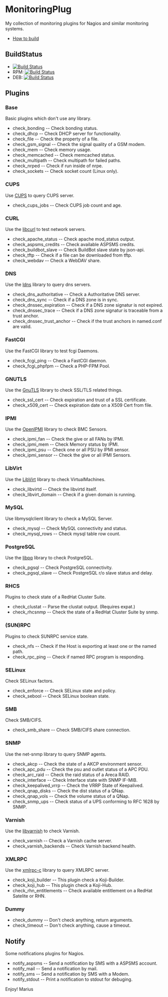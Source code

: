 # MonitoringPlug


My collection of monitoring plugins for Nagios and similar monitoring systems.

* [How to build](https://github.com/MonitoringPlug/monitoringplug/wiki/HowToBuild)

## BuildStatus

 * [![Build Status](https://jenkins.durchmesser.ch/job/monitoringplug/badge/icon)](https://jenkins.durchmesser.ch/job/monitoringplug/)
  * RPM: [![Build Status](https://jenkins.durchmesser.ch/job/dist-rpm/badge/icon)](https://jenkins.durchmesser.ch/job/dist-rpm/)
  * DEB: [![Build Status](https://jenkins.durchmesser.ch/job/deb-bin/badge/icon)](https://jenkins.durchmesser.ch/job/deb-bin/)

## Plugins

### Base

Basic plugins which don't use any library.

*  check_bonding -- Check bonding status.
*  check_dhcp -- Check DHCP server for functionality.
*  check_file -- Check the property of a file.
*  check_gsm_signal -- Check the signal quality of a GSM modem.
*  check_mem -- Check memory usage.
*  check_memcached -- Check memcached status.
*  check_multipath -- Check multipath for failed paths.
*  check_nrped -- Check if run inside of nrpe.
*  check_sockets -- Check socket count (Linux only). 

### CUPS


Use [CUPS](http://www.cups.org) to query CUPS server.

*  check_cups_jobs -- Check CUPS job count and age. 

### CURL

Use the [libcurl](http://curl.haxx.se/libcurl/) to test network servers.

*  check_apache_status -- Check apache mod_status output.
*  check_aspsms_credits -- Check available ​ASPSMS credits.
*  check_buildbot_slave -- Check BuildBot slave state by json-api.
*  check_tftp -- Check if a file can be downloaded from tftp.
*  check_webdav -- Check a WebDAV share. 

### DNS

Use the [ldns](http://www.nlnetlabs.nl/projects/ldns/) library to query dns servers.

*  check_dns_authoritative -- Check a Authoritative DNS server.
*  check_dns_sync -- Check if a DNS zone is in sync.
*  check_dnssec_expiration -- Check if a DNS zone signatur is not expired.
*  check_dnssec_trace -- Check if a DNS zone signatur is traceable from a trust anchor.
*  check_dnssec_trust_anchor -- Check if the trust anchors in named.conf are valid.

### FastCGI

Use the FastCGI library to test fcgi Daemons.

*  check_fcgi_ping -- Check a FastCGI daemon.
*  check_fcgi_phpfpm -- Check a PHP-FPM Pool.

### GNUTLS

Use the [GnuTLS](http://www.gnutls.org) library to check SSL/TLS related things.

*  check_ssl_cert -- Check expiration and trust of a SSL certificate. 
*  check_x509_cert -- Check expiration date on a X509 Cert from file.

### IPMI

Use the [OpenIPMI](http://openipmi.sourceforge.net/) library to check BMC Sensors.

*  check_ipmi_fan -- Check the give or all FANs by IPMI.
*  check_ipmi_mem -- Check Memory status by IPMI.
*  check_ipmi_psu -- Check one or all PSU by IPMI sensor.
*  check_ipmi_sensor -- Check the give or all IPMI Sensors. 

### LibVirt

Use the [LibVirt](http://libvirt.org/) library to check VirtualMachines.

*  check_libvirtd -- Check the libvirtd itself.
*  check_libvirt_domain -- Check if a given domain is running. 

### MySQL

Use libmysqlclient library to check a MySQL Server.

*  check_mysql -- Check MySQL connectivity and status.
*  check_mysql_rows -- Check mysql table row count. 

### PostgreSQL

Use the [libpq](http://www.postgresql.org/) library to check PostgreSQL.

*  check_pgsql -- Check PostgreSQL connectivity.
*  check_pgsql_slave -- Check PostgreSQL r/o slave status and delay.

### RHCS

Plugins to check state of a RedHat Cluster Suite.

*  check_clustat -- Parse the clustat output. (Requires expat.)
*  check_rhcsnmp -- Check the state of a RedHat Cluster Suite by snmp. 

### (SUN)RPC

Plugins to check SUNRPC service state.

*  check_nfs -- Check if the Host is exporting at least one or the named path.
*  check_rpc_ping -- Check if named RPC program is responding. 

### SELinux

Check SELinux factors.

*  check_enforce -- Check SELinux state and policy.
*  check_sebool -- Check SELinux boolean state. 

### SMB

Check SMB/CIFS.

*  check_smb_share -- Check SMB/CIFS share connection. 

### SNMP

Use the ​net-snmp library to query SNMP agents.

*  check_akcp -- Check the state of a AKCP environment sensor.
*  check_apc_pdu -- Check the psu and outlet status of a APC PDU.
*  check_arc_raid -- Check the raid status of a Areca RAID.
*  check_interface -- Check Interface state with SNMP IF-MIB.
*  check_keepalived_vrrp -- Check the VRRP State of Keepalived. 
*  check_qnap_disks -- Check the dist status of a QNap.
*  check_qnap_vols -- Check the volume status of a QNap.
*  check_snmp_ups -- Check status of a UPS conforming to RFC 1628 by SNMP.

### Varnish

Use the [libvarnish](http://www.varnish-cache.org/) to check Varnish.

*  check_varnish -- Check a Varnish cache server.
*  check_varnish_backends -- Check Varnish backend health.

### XMLRPC

Use the [xmlrpc-c](http://xmlrpc-c.sourceforge.net/) library to query XMLRPC server.

*  check_koji_builder -- This plugin check a Koji-Builder.
*  check_koji_hub -- This plugin check a Koji-Hub.
*  check_rhn_entitlements -- Check available entitlement on a RedHat Satelite or RHN. 

### Dummy

*  check_dummy -- Don't check anything, return arguments.
*  check_timeout -- Don't check anything, cause a timeout. 

## Notify

Some notifications plugins for Nagios.

*  notify_aspsms -- Send a notification by SMS with a ASPSMS account.
*  notify_mail -- Send a notification by mail.
*  notify_sms -- Send a notification by SMS with a Modem.
*  notify_stdout -- Print a notification to stdout for debuging. 

Enjoy!
  Marius
